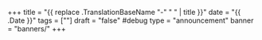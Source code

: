 +++
title = "{{ replace .TranslationBaseName "-" " " | title }}"
date = "{{ .Date }}"
tags = [""]
draft = "false" #debug
type = "announcement"
banner = "banners/"
+++

<!--
What are you announcing? In an audition notice, use this section to describe the history of the show, and give any details you can about the Park Players production.
-->

